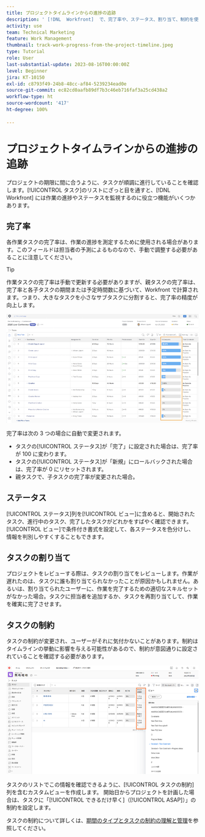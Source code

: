 ```yaml
---
title: プロジェクトタイムラインからの進捗の追跡
description: ' [!DNL  Workfront]  で、完了率や、ステータス、割り当て、制約を使用して、プロジェクトタイムラインから進捗を追跡する方法を説明します。'
activity: use
team: Technical Marketing
feature: Work Management
thumbnail: track-work-progress-from-the-project-timeline.jpeg
type: Tutorial
role: User
last-substantial-update: 2023-08-16T00:00:00Z
level: Beginner
jira: KT-10150
exl-id: c8793f49-24b8-48cc-af84-5239234ead0e
source-git-commit: ec82cd0aafb89df7b3c46eb716faf3a25cd438a2
workflow-type: ht
source-wordcount: '417'
ht-degree: 100%

---
```


# プロジェクトタイムラインからの進捗の追跡

プロジェクトの期限に間に合うように、タスクが順調に進行していることを確認します。[!UICONTROL タスク]のリストにざっと目を通すと、[!DNL  Workfront] には作業の進捗やステータスを監視するのに役立つ機能がいくつかあります。

## 完了率

各作業タスクの完了率は、作業の進捗を測定するために使用される場合があります。このフィールドは担当者の予測によるものなので、手動で調整する必要があることに注意してください。

>[!TIP]
>
>作業タスクの完了率は手動で更新する必要がありますが、親タスクの完了率は、完了率と各子タスクの期間または予定時間数に基づいて、Workfront で計算されます。つまり、大きなタスクを小さなサブタスクに分割すると、完了率の精度が向上します。


![[!UICONTROL 完了率]の列が表示されているプロジェクトタスクリスト](assets/planner-fund-task-percent-complete.png)

完了率は次の 3 つの場合に自動で変更されます。

* タスクの[!UICONTROL ステータス]が「完了」に設定された場合は、完了率が 100 に変わります。
* タスクの[!UICONTROL ステータス]が「新規」にロールバックされた場合は、完了率が 0 にリセットされます。
* 親タスクで、子タスクの完了率が変更された場合。

## ステータス

[!UICONTROL ステータス]列を[!UICONTROL ビュー]に含めると、開始されたタスク、進行中のタスク、完了したタスクがどれかをすばやく確認できます。[!UICONTROL ビュー]で条件付き書式を設定して、各ステータスを色分けし、情報を判別しやすくすることもできます。

## タスクの割り当て

プロジェクトをレビューする際は、タスクの割り当てをレビューします。作業が遅れたのは、タスクに誰も割り当てられなかったことが原因かもしれません。あるいは、割り当てられたユーザーに、作業を完了するための適切なスキルセットがなかった場合。タスクに担当者を追加するか、タスクを再割り当てして、作業を確実に完了させます。

## タスクの制約

タスクの制約が変更され、ユーザーがそれに気付かないことがあります。制約はタイムラインの挙動に影響を与える可能性があるので、制約が意図通りに設定されていることを確認する必要があります。

![タスクの制約の列が表示されているプロジェクトのタスクのリスト](assets/planner-fund-task-constraint.png)

タスクのリストでこの情報を確認できるように、[!UICONTROL タスクの制約]列を含むカスタムビューを作成します。 開始日からプロジェクトを計画した場合は、タスクに「[!UICONTROL できるだけ早く]（[!UICONTROL ASAP]）」の制約を設定します。

タスクの制約について詳しくは、[期間のタイプとタスクの制約の理解と管理](https://experienceleague.adobe.com/docs/workfront-learn/tutorials-workfront/manage-work/intermediate-projects/understand-and-manage-duration-types-and-task-constraints.html?lang=ja)を参照してください。
